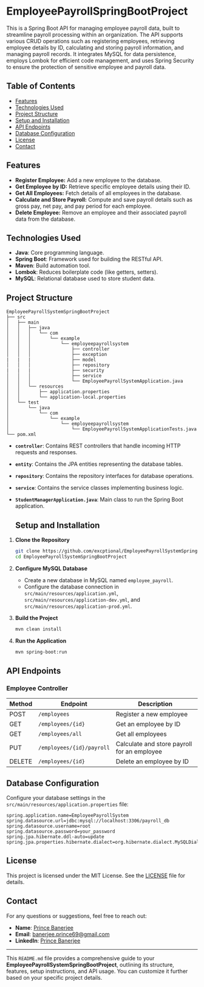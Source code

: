 # EmployeePayrollSpringBootProject

This is a Spring Boot API for managing employee payroll data, built to streamline payroll processing within an organization. The API supports various CRUD operations such as registering employees, retrieving employee details by ID, calculating and storing payroll information, and managing payroll records. It integrates MySQL for data persistence, employs Lombok for efficient code management, and uses Spring Security to ensure the protection of sensitive employee and payroll data.

## Table of Contents
- [Features](#features)
- [Technologies Used](#technologies-used)
- [Project Structure](#project-structure)
- [Setup and Installation](#setup-and-installation)
- [API Endpoints](#api-endpoints)
- [Database Configuration](#database-configuration)
- [License](#license)
- [Contact](#contact)

## Features
- **Register Employee:** Add a new employee to the database.
- **Get Employee by ID:** Retrieve specific employee details using their ID.
- **Get All Employees:** Fetch details of all employees in the database.
- **Calculate and Store Payroll:** Compute and save payroll details such as gross pay, net pay, and pay period for each employee.
- **Delete Employee:** Remove an employee and their associated payroll data from the database.

## Technologies Used
- **Java**: Core programming language.
- **Spring Boot**: Framework used for building the RESTful API.
- **Maven**: Build automation tool.
- **Lombok**: Reduces boilerplate code (like getters, setters).
- **MySQL**: Relational database used to store student data.

## Project Structure
```bsh
EmployeePayrollSystemSpringBootProject
├── src
│   ├── main
│   │   ├── java
│   │   │   └── com
│   │   │       └── example
│   │   │           └── employeepayrollsystem
│   │   │               ├── controller
│   │   │               ├── exception
|   |   |               ├── model
│   │   │               ├── repository
|   |   |               ├── security
│   │   │               ├── service
│   │   │               └── EmployeePayrollSystemApplication.java
│   │   └── resources
│   │       ├── application.properties
│   │       └── application-local.properties
│   └── test
│       └── java
│           └── com
│               └── example
│                   └── employeepayrollsystem
│                       └── EmployeePayrollSystemApplicationTests.java
└── pom.xml
```

- **`controller`**: Contains REST controllers that handle incoming HTTP requests and responses.
- **`entity`**: Contains the JPA entities representing the database tables.
- **`repository`**: Contains the repository interfaces for database operations.
- **`service`**: Contains the service classes implementing business logic.
- **`StudentManagerApplication.java`**: Main class to run the Spring Boot application.

   ## Setup and Installation

1. **Clone the Repository**
   ```bash
   git clone https://github.com/excptional/EmployeePayrollSystemSpringBootProject.git
   cd EmployeePayrollSystemSpringBootProject
   ```

2. **Configure MySQL Database**
   - Create a new database in MySQL named `employee_payroll`.
   - Configure the database connection in `src/main/resources/application.yml`, `src/main/resources/application-dev.yml`, and `src/main/resources/application-prod.yml`.

3. **Build the Project**
   ```bash
   mvn clean install
   ```

4. **Run the Application**
   ```bash
   mvn spring-boot:run
   ```

## API Endpoints

### Employee Controller

| Method | Endpoint                          | Description                          |
|--------|-----------------------------------|--------------------------------------|
| POST   | `/employees`                      | Register a new employee              |
| GET    | `/employees/{id}`                 | Get an employee by ID                |
| GET    | `/employees/all`                  | Get all employees                    |
| PUT    | `/employees/{id}/payroll`         | Calculate and store payroll for an employee |
| DELETE | `/employees/{id}`                 | Delete an employee by ID             |



## Database Configuration

Configure your database settings in the `src/main/resources/application.properties` file:

```properties
spring.application.name=EmployeePayrollSystem
spring.datasource.url=jdbc:mysql://localhost:3306/payroll_db
spring.datasource.username=root
spring.datasource.password=your_password
spring.jpa.hibernate.ddl-auto=update
spring.jpa.properties.hibernate.dialect=org.hibernate.dialect.MySQLDialect
```

## License

This project is licensed under the MIT License. See the [LICENSE](LICENSE) file for details.

## Contact

For any questions or suggestions, feel free to reach out:

- **Name**: [Prince Banerjee]()
- **Email**: [banerjee.prince69@gmail.com]()
- **LinkedIn**: [Prince Banerjee](https://www.linkedin.com/in/prince-banerjee-08363b271/)

---

This `README.md` file provides a comprehensive guide to your **EmployeePayrollSystemSpringBootProject**, outlining its structure, features, setup instructions, and API usage. You can customize it further based on your specific project details.
